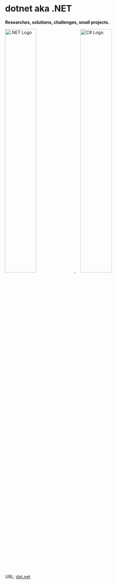 # dotnet aka .NET
**Researches, solutions, challenges, small projects.**

<a href="https://dotnet.microsoft.com/en-us/">
  <img src="../assets/dotnet-logo.svg?raw=true" alt=".NET Logo" width="45%" />
</a>
&nbsp;&nbsp;&nbsp;
<a href="https://learn.microsoft.com/en-us/dotnet/csharp/">
  <img src="../assets/csharp-logo.png?raw=true" alt="C# Logo" width="45%" />
</a>

URL: [dot.net](https://dotnet.microsoft.com/en-us/)
